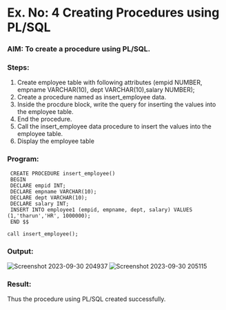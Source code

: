 # Ex. No: 4 Creating Procedures using PL/SQL

### AIM: To create a procedure using PL/SQL.

### Steps:
1. Create employee table with following attributes (empid NUMBER, empname VARCHAR(10), dept VARCHAR(10),salary NUMBER);
2. Create a procedure named as insert_employee data.
3. Inside the procdure block, write the query for inserting the values into the employee table.
4. End the procedure.
5. Call the insert_employee data procedure to insert the values into the employee table.
6. Display the employee table

### Program:
``` DELIMITER $$
 CREATE PROCEDURE insert_employee()
 BEGIN
 DECLARE empid INT;
 DECLARE empname VARCHAR(10);
 DECLARE dept VARCHAR(10);
 DECLARE salary INT;
 INSERT INTO employee1 (empid, empname, dept, salary) VALUES (1,'tharun','HR', 1000000);
 END $$

call insert_employee();
```

### Output:
![Screenshot 2023-09-30 204937](https://github.com/Saravana-kumar369/Ex-No-4-Creating-Procedures-using-PL-SQL/assets/117925254/d653772e-eb59-48df-9113-6a0f987e60d1)
![Screenshot 2023-09-30 205115](https://github.com/Saravana-kumar369/Ex-No-4-Creating-Procedures-using-PL-SQL/assets/117925254/b4b30cb1-70bd-4b88-8030-7aaf80e27320)



### Result:
Thus the procedure using PL/SQL created successfully.
